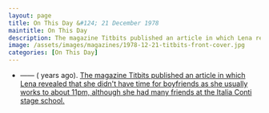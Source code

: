 ```yaml
---
layout: page
title: On This Day &#124; 21 December 1978
maintitle: On This Day
description: The magazine Titbits published an article in which Lena revealed that she didn't have time for boyfriends as she usually works to about 11pm, although she had many friends at the Italia Conti stage school.
image: /assets/images/magazines/1978-12-21-titbits-front-cover.jpg
categories: [On This Day]
---
```


* —— (<span id="age1"></span> years ago). [The magazine Titbits published an article in which Lena revealed that she didn't have time for boyfriends as she usually works to about 11pm, although she had many friends at the Italia Conti stage school.](/magazines/1978/12/21/titbits.html)

<!-- Script for calculating number of years ago -->
<script>
var dob = '19781221';
var year = Number(dob.substr(0, 4));
var month = Number(dob.substr(4, 2)) - 1;
var day = Number(dob.substr(6, 2));
var today = new Date();
var age1 = today.getFullYear() - year;
if (today.getMonth() < month || (today.getMonth() == month && today.getDate() < day)) {
age1--;
}
document.getElementById("age1").innerHTML=age1;

var dob = '19961221';
var year = Number(dob.substr(0, 4));
var month = Number(dob.substr(4, 2)) - 1;
var day = Number(dob.substr(6, 2));
var today = new Date();
var age2 = today.getFullYear() - year;
if (today.getMonth() < month || (today.getMonth() == month && today.getDate() < day)) {
age2--;
}
document.getElementById("age2").innerHTML=age2;
</script>

